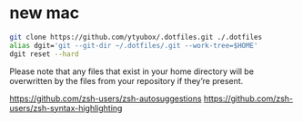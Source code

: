# new mac

```bash
git clone https://github.com/ytyubox/.dotfiles.git ./.dotfiles
alias dgit='git --git-dir ~/.dotfiles/.git --work-tree=$HOME'
dgit reset --hard
```
Please note that any files that exist in your home directory will be overwritten by the files from your repository if they’re present.

https://github.com/zsh-users/zsh-autosuggestions
https://github.com/zsh-users/zsh-syntax-highlighting
